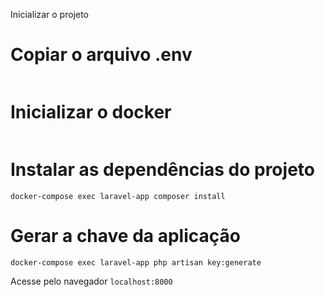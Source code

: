 Inicializar o projeto

# Copiar o arquivo .env
```` cp .env.example .env
````

# Inicializar o docker
```` docker-compose up -d
````

# Instalar as dependências do projeto
 ```` docker-compose exec laravel-app composer install ```` 

# Gerar a chave da aplicação 
``` docker-compose exec laravel-app php artisan key:generate ``` 


Acesse pelo navegador 
``` localhost:8000  ```